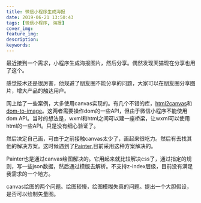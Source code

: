 ```yaml
---
title: 微信小程序生成海报
date: 2019-06-21 13:50:43
tags: [微信小程序, 海报]
cover_img:
feature_img:
description:
keywords:
---
```

最近接到一个需求，小程序生成海报图片，然后分享。偶然发现天猫现在分享也用了这个。

感觉技术还是很厉害，他规避了朋友圈不能分享的问题，大家可以在朋友圈分享图片，增大产品的触达用户。

网上给了一些案例，大多使用canvas实现的。有几个不错的库，[html2canvas](https://github.com/niklasvh/html2canvas)和[dom-to-image](https://github.com/tsayen/dom-to-image)。这两者需要操作dom的一些API，但由于微信小程序不能使用dom API。当时的想法是，wxml和html之间可以建一座桥梁，让wxml可以使用html的一些API。只是没有细心验证了。

然后决定自己画，可由于之前接触canvas太少了，画起来很吃力。然后有去找其他的解决方案。这时候遇到了[Painter](https://github.com/Kujiale-Mobile/Painter),目前采用这种方案解决的。

Painter也是通过canvas绘图解决的。它用起来就比较解决css了，通过指定的规则，写一些json数据，然后通过模版去解析。不支持z-index层级，目前没有满足我需求的一个地方。

canvas绘图的两个问题。绘图较慢，绘图模糊失真的问题。提出一个大胆假设，是否可以绘制矢量图。